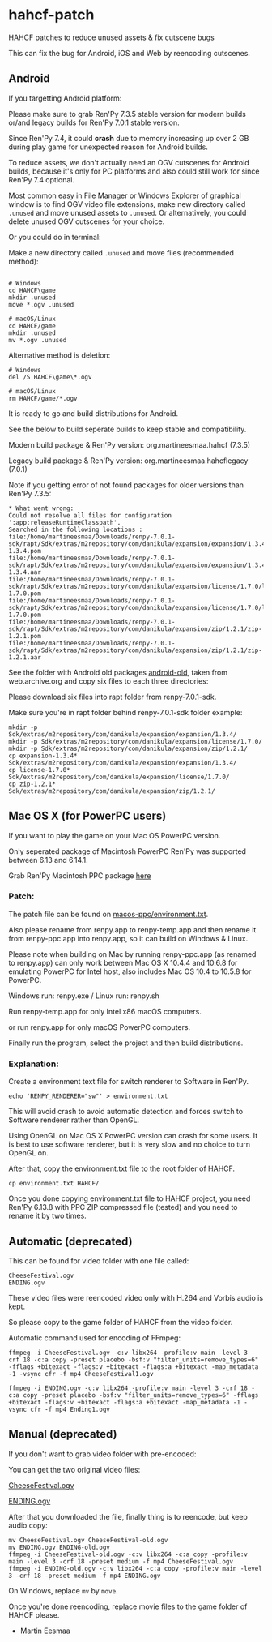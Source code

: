 # hahcf-patch

HAHCF patches to reduce unused assets & fix cutscene bugs

This can fix the bug for Android, iOS and Web by reencoding cutscenes.

## Android

If you targetting Android platform:

Please make sure to grab Ren'Py 7.3.5 stable version for modern builds
or/and legacy builds for Ren'Py 7.0.1 stable version.

Since Ren'Py 7.4, it could **crash** due to memory increasing up over 2 GB during play game for unexpected reason for Android builds.

To reduce assets, we don't actually need an OGV cutscenes for Android builds, because it's only for PC platforms and also could still work for since Ren'Py 7.4 optional.

Most common easy in File Manager or Windows Explorer of graphical window is to find OGV video file extensions, make new directory called `.unused` and move unused assets to `.unused`. Or alternatively, you could delete unused OGV cutscenes for your choice.

Or you could do in terminal:

Make a new directory called `.unused` and move files (recommended method):

```

# Windows
cd HAHCF\game
mkdir .unused
move *.ogv .unused

# macOS/Linux
cd HAHCF/game
mkdir .unused
mv *.ogv .unused
```

Alternative method is deletion:

```
# Windows
del /S HAHCF\game\*.ogv

# macOS/Linux
rm HAHCF/game/*.ogv
```

It is ready to go and build distributions for Android.

See the below to build seperate builds to keep stable and compatibility.

Modern build package & Ren'Py version: org.martineesmaa.hahcf (7.3.5)

Legacy build package & Ren'Py version: org.martineesmaa.hahcflegacy (7.0.1)

Note if you getting error of not found packages for older versions than Ren'Py 7.3.5:

```
* What went wrong:
Could not resolve all files for configuration ':app:releaseRuntimeClasspath'.
Searched in the following locations :
file:/home/martineesmaa/Downloads/renpy-7.0.1-sdk/rapt/Sdk/extras/m2repository/com/danikula/expansion/expansion/1.3.4/expansion-1.3.4.pom
file:/home/martineesmaa/Downloads/renpy-7.0.1-sdk/rapt/Sdk/extras/m2repository/com/danikula/expansion/expansion/1.3.4/expansion-1.3.4.aar
file:/home/martineesmaa/Downloads/renpy-7.0.1-sdk/rapt/Sdk/extras/m2repository/com/danikula/expansion/license/1.7.0/license-1.7.0.pom
file:/home/martineesmaa/Downloads/renpy-7.0.1-sdk/rapt/Sdk/extras/m2repository/com/danikula/expansion/license/1.7.0/license-1.7.0.pom
file:/home/martineesmaa/Downloads/renpy-7.0.1-sdk/rapt/Sdk/extras/m2repository/com/danikula/expansion/zip/1.2.1/zip-1.2.1.pom
file:/home/martineesmaa/Downloads/renpy-7.0.1-sdk/rapt/Sdk/extras/m2repository/com/danikula/expansion/zip/1.2.1/zip-1.2.1.aar
```

See the folder with Android old packages [android-old](android-old), taken from web.archive.org and copy six files to each three directories:

Please download six files into rapt folder from renpy-7.0.1-sdk.

Make sure you're in rapt folder behind renpy-7.0.1-sdk folder example:

```
mkdir -p Sdk/extras/m2repository/com/danikula/expansion/expansion/1.3.4/
mkdir -p Sdk/extras/m2repository/com/danikula/expansion/license/1.7.0/
mkdir -p Sdk/extras/m2repository/com/danikula/expansion/zip/1.2.1/
cp expansion-1.3.4* Sdk/extras/m2repository/com/danikula/expansion/expansion/1.3.4/
cp license-1.7.0* Sdk/extras/m2repository/com/danikula/expansion/license/1.7.0/
cp zip-1.2.1* Sdk/extras/m2repository/com/danikula/expansion/zip/1.2.1/
```

## Mac OS X (for PowerPC users)

If you want to play the game on your Mac OS PowerPC version.

Only seperated package of Macintosh PowerPC Ren'Py was supported between 6.13 and 6.14.1.

Grab Ren'Py Macintosh PPC package [here](https://renpy.org/dl/6.13.8/renpy-ppc.zip)

### Patch:

The patch file can be found on [macos-ppc/environment.txt](macos-ppc/environment.txt).

Also please rename from renpy.app to renpy-temp.app
and then rename it from renpy-ppc.app into renpy.app, so it can build on Windows & Linux.

Please note when building on Mac by running renpy-ppc.app (as renamed to renpy.app)
can only work between Mac OS X 10.4.4 and 10.6.8 
for emulating PowerPC for Intel host, also includes Mac OS 10.4 to 10.5.8 for PowerPC.

Windows run: renpy.exe / Linux run: renpy.sh

Run renpy-temp.app for only Intel x86 macOS computers.

or run renpy.app for only macOS PowerPC computers.

Finally run the program, select the project and then build distributions.

### Explanation:

Create a environment text file for switch renderer to Software in Ren'Py.

```
echo 'RENPY_RENDERER="sw"' > environment.txt
```

This will avoid crash to avoid automatic detection 
and forces switch to Software renderer rather than OpenGL.

Using OpenGL on Mac OS X PowerPC version can crash for some users.
It is best to use software renderer, but it is very slow and no choice to turn OpenGL on.

After that, copy the environment.txt file to the root folder of HAHCF.

```
cp environment.txt HAHCF/
```

Once you done copying environment.txt file to HAHCF project, you need Ren'Py 6.13.8 with PPC ZIP compressed file (tested) and you need to rename it by two times.

## Automatic (deprecated)

This can be found for video folder with one file called:

```
CheeseFestival.ogv
ENDING.ogv
```

These video files were reencoded video only with H.264 and Vorbis audio is kept.

So please copy to the game folder of HAHCF from the video folder.

Automatic command used for encoding of FFmpeg:

```
ffmpeg -i CheeseFestival.ogv -c:v libx264 -profile:v main -level 3 -crf 18 -c:a copy -preset placebo -bsf:v "filter_units=remove_types=6" -fflags +bitexact -flags:v +bitexact -flags:a +bitexact -map_metadata -1 -vsync cfr -f mp4 CheeseFestival1.ogv

ffmpeg -i ENDING.ogv -c:v libx264 -profile:v main -level 3 -crf 18 -c:a copy -preset placebo -bsf:v "filter_units=remove_types=6" -fflags +bitexact -flags:v +bitexact -flags:a +bitexact -map_metadata -1 -vsync cfr -f mp4 Ending1.ogv
```

## Manual (deprecated)

If you don't want to grab video folder with pre-encoded:

You can get the two original video files:

[CheeseFestival.ogv](https://github.com/MartinEesmaa/HAHCF/raw/5d3b320c31941fe5416342d840dac57265df0305/game/CheeseFestival.ogv)

[ENDING.ogv](https://github.com/MartinEesmaa/HAHCF/raw/5d3b320c31941fe5416342d840dac57265df0305/game/ENDING.ogv)

After that you downloaded the file, finally thing is to reencode, but keep audio copy:

```
mv CheeseFestival.ogv CheeseFestival-old.ogv
mv ENDING.ogv ENDING-old.ogv
ffmpeg -i CheeseFestival-old.ogv -c:v libx264 -c:a copy -profile:v main -level 3 -crf 18 -preset medium -f mp4 CheeseFestival.ogv
ffmpeg -i ENDING-old.ogv -c:v libx264 -c:a copy -profile:v main -level 3 -crf 18 -preset medium -f mp4 ENDING.ogv
```

On Windows, replace `mv` by `move`.

Once you're done reencoding, replace movie files to the game folder of HAHCF please.

- Martin Eesmaa